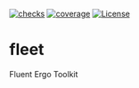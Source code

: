 [![checks](https://badgen.net/github/checks/capt-nemo429/fleet/master)](https://github.com/capt-nemo429/fleet/actions)
[![coverage](https://codecov.io/gh/capt-nemo429/fleet/branch/master/graph/badge.svg)](https://app.codecov.io/gh/capt-nemo429/fleet)
[![License](https://badgen.net/github/license/capt-nemo429/fleet/)](https://github.com/capt-nemo429/fleet/blob/master/LICENSE)

# fleet

Fluent Ergo Toolkit
